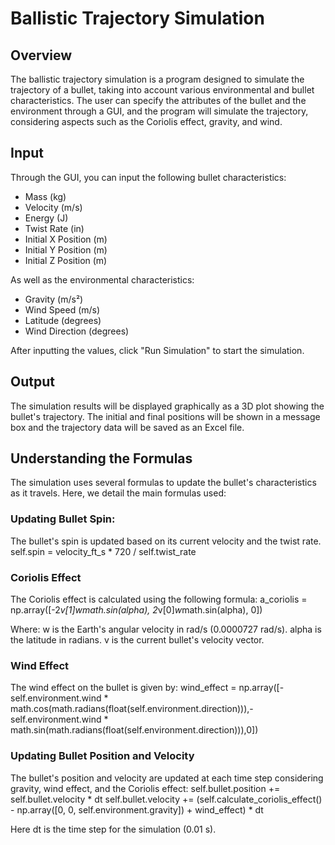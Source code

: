 # Ballistic Trajectory Simulation

## Overview
The ballistic trajectory simulation is a program designed to simulate the trajectory of a bullet, taking into account various environmental and bullet characteristics. The user can specify the attributes of the bullet and the environment through a GUI, and the program will simulate the trajectory, considering aspects such as the Coriolis effect, gravity, and wind.

## Input
Through the GUI, you can input the following bullet characteristics:
- Mass (kg)
- Velocity (m/s)
- Energy (J)
- Twist Rate (in)
- Initial X Position (m)
- Initial Y Position (m)
- Initial Z Position (m)

As well as the environmental characteristics:
- Gravity (m/s²)
- Wind Speed (m/s)
- Latitude (degrees)
- Wind Direction (degrees)

After inputting the values, click "Run Simulation" to start the simulation.

## Output
The simulation results will be displayed graphically as a 3D plot showing the bullet's trajectory. The initial and final positions will be shown in a message box and the trajectory data will be saved as an Excel file.

## Understanding the Formulas
The simulation uses several formulas to update the bullet's characteristics as it travels. Here, we detail the main formulas used:

### Updating Bullet Spin:
The bullet's spin is updated based on its current velocity and the twist rate.
self.spin = velocity_ft_s * 720 / self.twist_rate

### Coriolis Effect
The Coriolis effect is calculated using the following formula:
a_coriolis = np.array([-2*v[1]*w*math.sin(alpha), 2*v[0]*w*math.sin(alpha), 0])

Where:
w is the Earth's angular velocity in rad/s (0.0000727 rad/s).
alpha is the latitude in radians.
v is the current bullet's velocity vector.

### Wind Effect
The wind effect on the bullet is given by:
wind_effect = np.array([-self.environment.wind * math.cos(math.radians(float(self.environment.direction))),-self.environment.wind * math.sin(math.radians(float(self.environment.direction))),0])

### Updating Bullet Position and Velocity
The bullet's position and velocity are updated at each time step considering gravity, wind effect, and the Coriolis effect:
self.bullet.position += self.bullet.velocity * dt
self.bullet.velocity += (self.calculate_coriolis_effect() - np.array([0, 0, self.environment.gravity]) + wind_effect) * dt

Here dt is the time step for the simulation (0.01 s).




